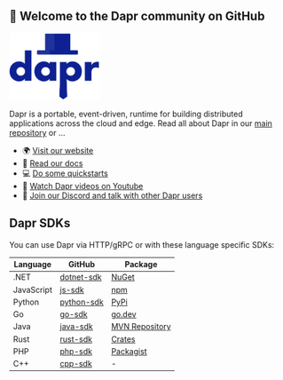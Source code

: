 ## 👋 Welcome to the Dapr community on GitHub

<img src="https://raw.githubusercontent.com/dapr/dapr/master/img/dapr_logo.svg" height="120px">

Dapr is a portable, event-driven, runtime for building distributed applications across the cloud and edge. Read all about Dapr in our [main repository](https://github.com/dapr/dapr) or ...

- 🌍 [Visit our website](https://dapr.io/)
- 📖 [Read our docs](https://docs.dapr.io/)
- 💻 [Do some quickstarts](https://docs.dapr.io/getting-started/quickstarts/)
- 🎥 [Watch Dapr videos on Youtube](https://www.youtube.com/@DaprDev)
- 👥 [Join our Discord and talk with other Dapr users](https://discord.com/invite/ptHhX6jc34)

## Dapr SDKs

You can use Dapr via HTTP/gRPC or with these language specific SDKs:

| Language | GitHub | Package
| - | - | -
| .NET | [dotnet-sdk](https://github.com/dapr/dotnet-sdk) | [NuGet](https://www.nuget.org/packages/Dapr.Client/)
| JavaScript | [js-sdk](https://github.com/dapr/js-sdk) | [npm](https://www.npmjs.com/package/@dapr/dapr)
| Python | [python-sdk](https://github.com/dapr/python-sdk) | [PyPi](https://pypi.org/project/dapr/)
| Go | [go-sdk](https://github.com/dapr/go-sdk) | [go.dev](https://pkg.go.dev/github.com/dapr/go-sdk)
| Java | [java-sdk](https://github.com/dapr/java-sdk) | [MVN Repository](https://mvnrepository.com/artifact/io.dapr/dapr-sdk)
| Rust | [rust-sdk](https://github.com/dapr/rust-sdk) | [Crates](https://crates.io/crates/dapr)
| PHP | [php-sdk](https://github.com/dapr/php-sdk) | [Packagist](https://packagist.org/packages/dapr/php-sdk)
| C++ | [cpp-sdk](https://github.com/dapr/cpp-sdk) | -
